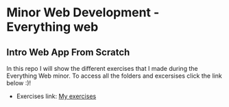 # Minor Web Development - Everything web

## Intro Web App From Scratch
In this repo I will show the different exercises that I made during the Everything Web minor. 
To access all the folders and excersises click the link below :)!

- Exercises link: [My exercises](http://dvens.github.io/)



